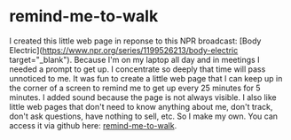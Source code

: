 # remind-me-to-walk

I created this little web page in reponse to this NPR broadcast: [Body Electric](https://www.npr.org/series/1199526213/body-electric target="_blank"). Because I'm on my laptop all day and in meetings I needed a prompt to get up. I concentrate so deeply that time will pass unnoticed to me. It was fun to create a little web page that I can keep up in the corner of a screen to remind me to get up every 25 minutes for 5 minutes. I added sound because the page is not always visible. I also like little web pages that don't need to know anything about me, don't track, don't ask questions, have nothing to sell, etc. So I make my own. You can access it via github here: [remind-me-to-walk](https://zenmark29.github.io/remind-me-to-walk/).
